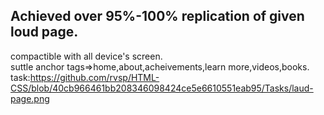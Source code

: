 ## Achieved over 95%-100% replication of given loud page.
compactible with all device's screen.<br>
suttle anchor tags=>home,about,acheivements,learn more,videos,books.<br>
task:https://github.com/rvsp/HTML-CSS/blob/40cb966461bb208346098424ce5e6610551eab95/Tasks/laud-page.png
